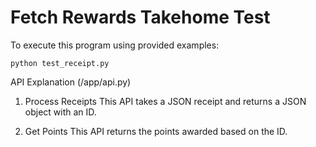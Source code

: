 # Fetch Rewards Takehome Test

To execute this program using provided examples:
```
python test_receipt.py
```

API Explanation (/app/api.py)
1. Process Receipts 
This API takes a JSON receipt and returns a JSON object with an ID.

2. Get Points
This API returns the points awarded based on the ID. 
